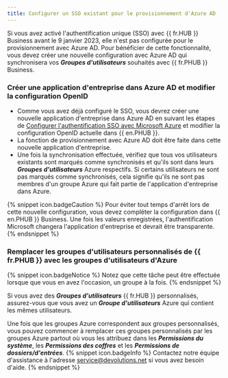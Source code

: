 ```yaml
---
title: Configurer un SSO existant pour le provisionnement d'Azure AD
---
```

Si vous avez activé l'authentification unique (SSO) avec {{ fr.HUB }} Business avant le 9 janvier 2023, elle n'est pas configurée pour le provisionnement avec Azure AD. Pour bénéficier de cette fonctionnalité, vous devez créer une nouvelle configuration avec Azure AD qui synchronisera vos ***Groupes d'utilisateurs*** souhaités avec {{ fr.PHUB }} Business.

### Créer une application d'entreprise dans Azure AD et modifier la configuration OpenID

* Comme vous avez déjà configuré le SSO, vous devrez créer une nouvelle application d'entreprise dans Azure AD en suivant les étapes de [Configurer l'authentification SSO avec Microsoft Azure](https://helphub.devolutions.net/fr/hub_connect_azuread_office365_authentification.html) et modifier la configuration OpenID actuelle dans {{ en.PHUB }}.
* La fonction de provisionnement avec Azure AD doit être faite dans cette nouvelle application d'entreprise.
* Une fois la synchronisation effectuée, vérifiez que tous vos utilisateurs existants sont marqués comme synchronisés et qu'ils sont dans leurs ***Groupes d'utilisateurs*** Azure respectifs. Si certains utilisateurs ne sont pas marqués comme synchronisés, cela signifie qu'ils ne sont pas membres d'un groupe Azure qui fait partie de l'application d'entreprise dans Azure.

{% snippet icon.badgeCaution %}
Pour éviter tout temps d'arrêt lors de cette nouvelle configuration, vous devez compléter la configuration dans {{ en.PHUB }} Business. Une fois les valeurs enregistrées, l'authentification Microsoft changera l'application d'entreprise et devrait être transparente.
{% endsnippet %}

### Remplacer les groupes d'utilisateurs personnalisés de {{ fr.PHUB }} avec les groupes d'utilisateurs d'Azure 
{% snippet icon.badgeNotice %}
Notez que cette tâche peut être effectuée lorsque que vous en avez l'occasion, un groupe à la fois.
{% endsnippet %}
 
Si vous avez des ***Groupes d'utilisateurs*** {{ fr.HUB }} personnalisés, assurez-vous que vous avez un ***Groupe d'utilisateurs*** Azure qui contient les mêmes utilisateurs.

Une fois que les groupes Azure correspondent aux groupes personnalisés, vous pouvez commencer à remplacer ces groupes personnalisés par les groupes Azure partout où vous les attribuez dans les ***Permissions du système***, les ***Permissions des coffres*** et les ***Permissions de dossiers/d'entrées***.
{% snippet icon.badgeInfo %}
Contactez notre équipe d'assistance à l'adresse [service@devolutions.net](mailto:service@devolutions.net) si vous avez besoin d'aide.
{% endsnippet %}
 